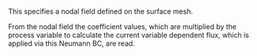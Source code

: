This specifies a nodal field defined on the surface mesh.

From the nodal field the coefficient values, which are multiplied by the process variable to calculate the current variable dependent flux, which is applied via this Neumann BC, are read.
